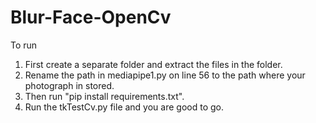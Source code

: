 # Blur-Face-OpenCv

To run
1. First create a separate folder and extract the files in the folder.
2. Rename the path in mediapipe1.py on line 56 to the path where your photograph in stored.
3. Then run "pip install requirements.txt".
4. Run the tkTestCv.py file and you are good to go.
